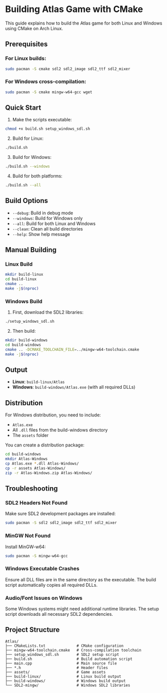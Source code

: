 # Building Atlas Game with CMake

This guide explains how to build the Atlas game for both Linux and Windows using CMake on Arch Linux.

## Prerequisites

### For Linux builds:
```bash
sudo pacman -S cmake sdl2 sdl2_image sdl2_ttf sdl2_mixer
```

### For Windows cross-compilation:
```bash
sudo pacman -S cmake mingw-w64-gcc wget
```

## Quick Start

1. Make the scripts executable:
```bash
chmod +x build.sh setup_windows_sdl.sh
```

2. Build for Linux:
```bash
./build.sh
```

3. Build for Windows:
```bash
./build.sh --windows
```

4. Build for both platforms:
```bash
./build.sh --all
```

## Build Options

- `--debug`: Build in debug mode
- `--windows`: Build for Windows only
- `--all`: Build for both Linux and Windows
- `--clean`: Clean all build directories
- `--help`: Show help message

## Manual Building

### Linux Build

```bash
mkdir build-linux
cd build-linux
cmake ..
make -j$(nproc)
```

### Windows Build

1. First, download the SDL2 libraries:
```bash
./setup_windows_sdl.sh
```

2. Then build:
```bash
mkdir build-windows
cd build-windows
cmake .. -DCMAKE_TOOLCHAIN_FILE=../mingw-w64-toolchain.cmake
make -j$(nproc)
```

## Output

- **Linux**: `build-linux/Atlas`
- **Windows**: `build-windows/Atlas.exe` (with all required DLLs)

## Distribution

For Windows distribution, you need to include:
- `Atlas.exe`
- All `.dll` files from the build-windows directory
- The `assets` folder

You can create a distribution package:
```bash
cd build-windows
mkdir Atlas-Windows
cp Atlas.exe *.dll Atlas-Windows/
cp -r assets Atlas-Windows/
zip -r Atlas-Windows.zip Atlas-Windows/
```

## Troubleshooting

### SDL2 Headers Not Found
Make sure SDL2 development packages are installed:
```bash
sudo pacman -S sdl2 sdl2_image sdl2_ttf sdl2_mixer
```

### MinGW Not Found
Install MinGW-w64:
```bash
sudo pacman -S mingw-w64-gcc
```

### Windows Executable Crashes
Ensure all DLL files are in the same directory as the executable. The build script automatically copies all required DLLs.

### Audio/Font Issues on Windows
Some Windows systems might need additional runtime libraries. The setup script downloads all necessary SDL2 dependencies.

## Project Structure

```
Atlas/
├── CMakeLists.txt              # CMake configuration
├── mingw-w64-toolchain.cmake   # Cross-compilation toolchain
├── setup_windows_sdl.sh        # SDL2 setup script
├── build.sh                    # Build automation script
├── main.cpp                    # Main source file
├── *.h                         # Header files
├── assets/                     # Game assets
├── build-linux/                # Linux build output
├── build-windows/              # Windows build output
└── SDL2-mingw/                 # Windows SDL2 libraries
